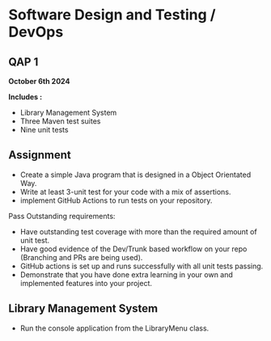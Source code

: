 # Software Design and  Testing / DevOps
## QAP 1 

**October 6th 2024**

**Includes :**
- Library Management System
- Three Maven test suites
- Nine unit tests

## Assignment

- Create a simple Java program that is designed in a Object Orientated Way.
- Write at least 3-unit test for your code with a mix of assertions.
- implement GitHub Actions to run tests on your repository.

Pass Outstanding requirements:
- Have outstanding test coverage with more than the required amount of unit test.
- Have good evidence of the Dev/Trunk based workflow on your repo (Branching and PRs
  are being used).
- GitHub actions is set up and runs successfully with all unit tests passing.
- Demonstrate that you have done extra learning in your own and implemented features
  into your project.

## Library Management System
- Run the console application from the LibraryMenu class.
